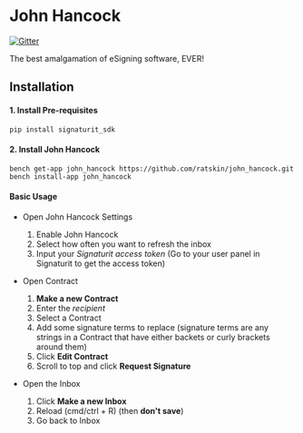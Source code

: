 # John Hancock
[![Gitter](https://badges.gitter.im/Join%20Chat.svg)](https://gitter.im/john_hancock/?utm_source=badge&utm_medium=badge&utm_campaign=pr-badge&utm_content=badge)

The best amalgamation of eSigning software, EVER!

## Installation

#### 1. Install Pre-requisites

	pip install signaturit_sdk

#### 2. Install John Hancock

	bench get-app john_hancock https://github.com/ratskin/john_hancock.git
	bench install-app john_hancock

#### Basic Usage

* Open John Hancock Settings

	1) Enable John Hancock
	2) Select how often you want to refresh the inbox
	3) Input your *Signaturit access token* (Go to your user panel in Signaturit to get the access token)

* Open Contract

	1) **Make a new Contract**
	2) Enter the *recipient*
	3) Select a Contract
	4) Add some signature terms to replace (signature terms are any strings in a Contract that have either backets or curly brackets around them)
	5) Click **Edit Contract**
	6) Scroll to top and click **Request Signature**
	
* Open the Inbox

	1) Click **Make a new Inbox**
	2) Reload (cmd/ctrl + R) (then **don't save**)
	3) Go back to Inbox
	
